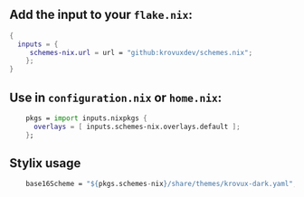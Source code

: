 ## Add the input to your `flake.nix`:
```nix
{
  inputs = {
     schemes-nix.url = url = "github:krovuxdev/schemes.nix";
    };
}
```

## Use in `configuration.nix` or `home.nix`:
```nix
    pkgs = import inputs.nixpkgs {
      overlays = [ inputs.schemes-nix.overlays.default ];
    };
```

## Stylix usage
```nix
    base16Scheme = "${pkgs.schemes-nix}/share/themes/krovux-dark.yaml";
```
